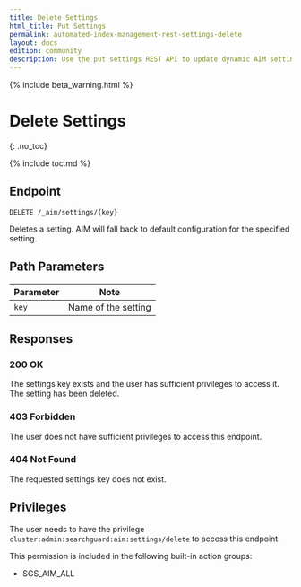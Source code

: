 ```yaml
---
title: Delete Settings
html_title: Put Settings
permalink: automated-index-management-rest-settings-delete
layout: docs
edition: community
description: Use the put settings REST API to update dynamic AIM settings
---
```

<!--- Copyright 2023 floragunn GmbH -->

{% include beta_warning.html %}

# Delete Settings
{: .no_toc}

{% include toc.md %}

## Endpoint

```
DELETE /_aim/settings/{key}
```

Deletes a setting. AIM will fall back to default configuration for the specified setting.

## Path Parameters

| Parameter | Note                |
|-----------|---------------------|
| `key` | Name of the setting |

## Responses

### 200 OK

The settings key exists and the user has sufficient privileges to access it. The setting has been deleted.

### 403 Forbidden

The user does not have sufficient privileges to access this endpoint.

### 404 Not Found

The requested settings key does not exist.

## Privileges

The user needs to have the privilege `cluster:admin:searchguard:aim:settings/delete` to access this endpoint.

This permission is included in the following built-in action groups:

- SGS_AIM_ALL